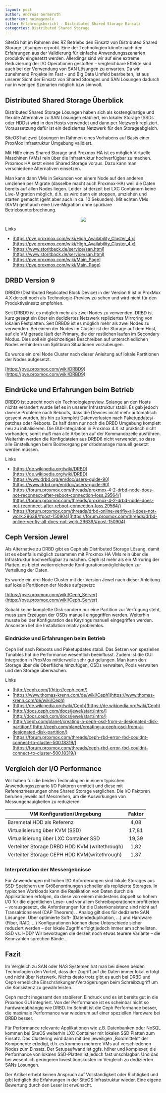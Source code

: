 ```yaml
---
layout: post
author: Andreas Germeroth
authorkey: noimagemale
title: Erfahrungsbericht - Distributed Shared Storage Einsatz
categories: Distributed Shared Storage
---
```

SiteOS hat im Rahmen des RZ Betriebs den Einsatz von Distributed Shared Storage Lösungen erprobt. Eine der Technologien
könnte nach den Erfahrungen aus der Validierung für einfache Anwendungsszenarien produktiv eingesetzt werden. Allerdings
sind wir auf eine extreme Reduzierung der I/O Operationen gestoßen – vergleichbare Effekte sind auch bei der Verwendung
von SAN Lösungen zu erwarten. Da wir zunehmend Projekte im Fast - und Big Data Umfeld bearbeiten, ist aus unserer Sicht
 der Einsatz von Shared Storages und SAN Lösungen dadurch nur in wenigen Szenarien möglich bzw sinnvoll.

## Distributed Shared Storage Überblick

Distributed Shared Storage Lösungen haben sich als kostengünstige und flexible Alternative zu SAN Lösungen etabliert, ein lokaler Storage (SSDs oder HDDs) wird in den Hosts verwendet und dann per Netzwerk repliziert. Voraussetzung dafür ist ein dediziertes Netzwerk für den Storageabgleich.

SiteOS hat zwei Lösungen im Rahmen eines Vorhabens auf Basis einer ProxMox Infrastruktur Umgebung validiert.

Mit Hilfe eines Shared Storage und Proxmox HA ist es möglich Virtuelle Maschinen (VMs) rein über die Infrastruktur hochverfügbar zu machen. Proxmox HA setzt einen Shared Storage voraus. Dazu kann man verschiedene Alternativen einsetzen.

Man kann dann VMs in Sekunden von einem Node auf den anderen umziehen per Migrate (dasselbe macht auch Proxmox-HA) weil die Daten bereits auf allen Nodes liegen. Leider ist derzeit bei LXC Containern keine Live-Migration möglich, d.h. es wird dann ein stoppen, umziehen und starten gemacht (geht aber auch in ca. 10 Sekunden). Mit echten VMs (KVM) geht auch eine Live-Migration ohne spürbare Betriebsunterbrechnung.

<p align="center"><img src="{{site.baseurl}}/images/2017/2017-02-10-Zeichnung-Artikel-Distributed-Shared-Storage.png"/></p>

Links

 - [https://pve.proxmox.com/wiki/High_Availability_Cluster_4.x](https://pve.proxmox.com/wiki/High_Availability_Cluster_4.x)
 - [https://www.storitback.de/service/san.html](https://www.storitback.de/service/san.html)
 - [https://pve.proxmox.com/wiki/Main_Page](https://pve.proxmox.com/wiki/Main_Page)

## DRBD Version 9

DRBD9 (Distributed Replicated Block Device) in der Version 9 ist in ProxMox 4.X derzeit noch als Technologie-Preview zu sehen und wird nicht für den Produktiveinsatz empfohlen.

Seit DRBD9 ist es möglich mehr als zwei Nodes zu verwenden. DRBD ist kurz gesagt ein über ein dediziertes Netzwerk repliziertes Mirroring von lokalen Festplatten. Seit DRBD9 ist es möglich mehr als zwei Nodes zu verwenden. Bei einem der Nodes im Cluster ist der Storage auf dem Host, auf die VM gerade läuft der Primary, die der restlichen laufen im Secondary Modus. Dies soll ein gleichzeitiges Beschreiben auf unterschiedlichen Nodes verhindern um Splitbrain Situationen vorzubeugen.

Es wurde ein drei Node Cluster nach dieser Anleitung auf lokale Partitionen der Nodes aufgesetzt.

[https://pve.proxmox.com/wiki/DRBD9](https://pve.proxmox.com/wiki/DRBD9)

## Eindrücke und Erfahrungen beim Betrieb

DRBD9 ist zurecht noch ein Technologiepreview. Solange an den Hosts nichts verändert wurde lief es in unserer Infrastruktur stabil. Es gab jedoch diverse Probleme nach Reboots, dass die Devices nicht mehr automatisch gesycnt wurden, bis hin zu komplett Datenverlusten nach Paketupdates/-patches oder Reboots. Es half dann nur noch die DRBD Umgebung komplett neu zu initialisieren. Die GUI-Integration in Proxmox 4.X ist praktisch nicht vorhanden, somit muß man alle Arbeiten auf der Kommandozeile ausführen. Weiterhin werden die Konfigdateien aus DRBD8 nicht verwendet, so dass alle Einstellungen beim Bootvorgang per drbdmanage manuell gesetzt werden müssen.

Links

 - [https://de.wikipedia.org/wiki/DRBD](https://de.wikipedia.org/wiki/DRBD)
 - [https://www.drbd.org/en/doc/users-guide-90](https://www.drbd.org/en/doc/users-guide-90)
 - [https://forum.proxmox.com/threads/proxmox-4-2-drbd-node-does-not-reconnect-after-reboot-connection-loss.29564/](https://forum.proxmox.com/threads/proxmox-4-2-drbd-node-does-not-reconnect-after-reboot-connection-loss.29564/)
 - [https://forum.proxmox.com/threads/drbd-online-verifiy-all-does-not-work.29639/#post-150904](https://forum.proxmox.com/threads/drbd-online-verifiy-all-does-not-work.29639/#post-150904)

## Ceph Version Jewel

Als Alternative zu DRBD gibt es Ceph als Distributed Storage Lösung, damit ist es ebenfalls möglich zusammen mit Proxmox HA VMs rein über die Infrastruktur hochverfügbar zu machen. Ceph ist mehr als ein Mirroring der Platten, es bietet weiterreichende Konfigurationsmöglichkeiten zur Verteilung der Daten.

Es wurde ein drei Node Cluster mit der Version Jewel nach dieser Anleitung auf lokale Partitionen der Nodes aufgesetzt:

[https://pve.proxmox.com/wiki/Ceph_Server](https://pve.proxmox.com/wiki/Ceph_Server)

Sobald keine komplette Disk sondern nur eine Partition zur Verfügung steht, muss zum Erzeugen der OSDs manuell eingegriffen werden. Weiterhin musste bei der Konfiguration des Keyrings manuell eingegriffen werden. Ansonsten lief die Installation relativ problemlos.

### Eindrücke und Erfahrungen beim Betrieb

Ceph lief nach Reboots und Paketupdates stabil. Das Setzen von speziellen Tunables hat die Performance wesentlich beeinflusst. Zudem ist die GUI Integration in ProxMox mittlerweile sehr gut gelungen. Man kann den Storage über die Oberfläche hinzufügen, OSDs verwalten, Pools verwalten und den Storage überwachen.

Links

 - [http://ceph.com/](http://ceph.com/)
 - [https://www.thomas-krenn.com/de/wiki/Ceph](https://www.thomas-krenn.com/de/wiki/Ceph)
 - [https://de.wikipedia.org/wiki/Ceph](https://de.wikipedia.org/wiki/Ceph)
 - [http://docs.ceph.com/docs/jewel/start/intro/](http://docs.ceph.com/docs/jewel/start/intro/)
 - [http://ceph.com/planet/creating-a-ceph-osd-from-a-designated-disk-partition/](http://ceph.com/planet/creating-a-ceph-osd-from-a-designated-disk-partition/)
 - [https://forum.proxmox.com/threads/ceph-rbd-error-rbd-couldnt-connect-to-cluster-500.18319/](https://forum.proxmox.com/threads/ceph-rbd-error-rbd-couldnt-connect-to-cluster-500.18319/)

## Vergleich der I/O Performance

Wir haben für die beiden Technologien in einem typischen Anwendungsszenario I/O Faktoren ermittelt und diese mit Referenzmessungen ohne Shared Storage verglichen. Die I/O Faktoren beruhen jeweils auf Messreihen, um die Auswirkungen von Messungenauigkeiten zu reduzieren.

| VM Konfiguration/Umgebung      |  Faktor |
|----------|:-------------:|
| Baremetal HDD als Referenz | 4,08 |
| Virtualisierung über KVM (SSD)   |   17,81 |
| Virtualisierung über LXC Container SSD |    19,39 |
| Verteilter Storage DRBD HDD KVM (writethrough) |    1,82 |
| Verteilter Storage CEPH HDD KVM(writethrough) |    1,37 |

### Interpretation der Messergebnisse
Für Anwendungen mit hohen I/O Anforderungen sind lokale Storages aus SSD-Speichern um Größenordnungen schneller als replizierte Storages. In typischen Workloads kann die Replikation von Daten durch die Applikationen erfolgen, da diese von einem mindestens doppelt so hohem I/O für die eigentlichen Lese- und vor allem Schreiboperationen profitierten – vorausgesetzt, die Anforderungen für die Datenkonsistenz sind nicht auf Transaktionslevel (CAP Theorem). . Analog gilt dies für dedizierte SAN Lösungen. Über optimierte Soft- (Datendeduplikation, …) und Hardware (Fiber, RAID, …) Konfigurationen können diese Unterschiede sicher reduziert werden – der lokale Zugriff erfolgt jedoch immer am schnellsten. SSD vs. HDD? Wir bevorzugen die derzeit noch etwas teurere Variante – die Kennzahlen sprechen Bände…

## Fazit

Im Vergleich zu SAN oder NAS Systemen hat man bei diesen beiden Technologien den Vorteil, dass der Zugriff auf die Daten immer lokal erfolgt und nicht über Netzwerk. Nichts desto trotz gibt es auch bei DRBD und Ceph erhebliche Einschränkungen/Verzögerungen beim Schreibzugriff um die Konsistenz zu gewährleisten.

Ceph macht insgesamt den stabileren Eindruck und es ist bereits gut in die Proxmox GUI integriert. Von der Performance ist es scheinbar nicht so hardwareabhängig wie DRBD. Im Schnitt ist die Ceph Performance besser, die maximale Performance war wiederum auf einer speziellen Hardware bei DRBD besser.

Für Performance relevante Applikationen wie z.B. Datenbanken oder NoSQL kommen bei SiteOS weiterhin LXC Container mit lokalen SSD Platten zum Einsatz. Das Clustering wird dann mit den jeweiligen „Bordmitteln“ der Komponente erledigt, d.h. es kommen mehrere VMs auf verschiedenen Nodes zum Einsatz. Der Setupaufwand ist ggfs. höher und komplexer, die Performance von lokalen SSD-Platten ist jedoch fast unschlagbar. Und das bei wesentlich geringeren Investitionskosten im Vergleich zu dedizierten SANs Lösungen.

Der Artikel erhebt keinen Anspruch auf Vollständigkeit oder Richtigkeit und gibt lediglich die Erfahrungen in der SiteOS Infrastruktur wieder. Eine eigene Bewertung durch den Leser ist erwünscht.